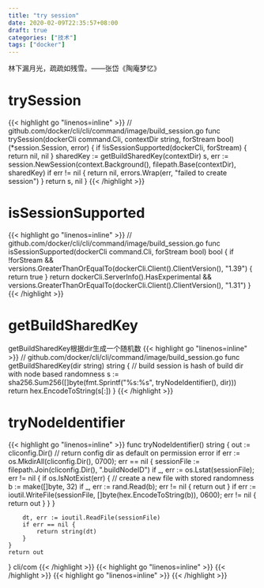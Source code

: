 ```yaml
---
title: "try session"
date: 2020-02-09T22:35:57+08:00
draft: true
categories: ["技术"]
tags: ["docker"]
---
```

林下漏月光，疏疏如残雪。——张岱《陶庵梦忆》
<!--more-->
# trySession
{{< highlight go "linenos=inline" >}}
// github.com/docker/cli/cli/command/image/build_session.go
func trySession(dockerCli command.Cli, contextDir string, forStream bool) (*session.Session, error) {
    if !isSessionSupported(dockerCli, forStream) {
        return nil, nil
    }
    sharedKey := getBuildSharedKey(contextDir)
    s, err := session.NewSession(context.Background(), filepath.Base(contextDir), sharedKey)
    if err != nil {
        return nil, errors.Wrap(err, "failed to create session")
    }
    return s, nil
}
{{< /highlight >}}

# isSessionSupported
{{< highlight go "linenos=inline" >}}
// github.com/docker/cli/cli/command/image/build_session.go
func isSessionSupported(dockerCli command.Cli, forStream bool) bool {
    if !forStream && versions.GreaterThanOrEqualTo(dockerCli.Client().ClientVersion(), "1.39") {
        return true
    }
    return dockerCli.ServerInfo().HasExperimental && versions.GreaterThanOrEqualTo(dockerCli.Client().ClientVersion(), "1.31")
}
{{< /highlight >}}

# getBuildSharedKey
getBuildSharedKey根据dir生成一个随机数
{{< highlight go "linenos=inline" >}}
// github.com/docker/cli/cli/command/image/build_session.go
func getBuildSharedKey(dir string) string {
    // build session is hash of build dir with node based randomness
    s := sha256.Sum256([]byte(fmt.Sprintf("%s:%s", tryNodeIdentifier(), dir)))
    return hex.EncodeToString(s[:])
}
{{< /highlight >}}

# tryNodeIdentifier
{{< highlight go "linenos=inline" >}}
func tryNodeIdentifier() string {
    out := cliconfig.Dir() // return config dir as default on permission error
    if err := os.MkdirAll(cliconfig.Dir(), 0700); err == nil {
        sessionFile := filepath.Join(cliconfig.Dir(), ".buildNodeID")
        if _, err := os.Lstat(sessionFile); err != nil {
            if os.IsNotExist(err) { // create a new file with stored randomness
                b := make([]byte, 32)
                if _, err := rand.Read(b); err != nil {
                    return out
                }
                if err := ioutil.WriteFile(sessionFile, []byte(hex.EncodeToString(b)), 0600); err != nil {
                    return out
                }
            }
        }

        dt, err := ioutil.ReadFile(sessionFile)
        if err == nil {
            return string(dt)
        }
    }
    return out
}
cli/com
{{< /highlight >}}
{{< highlight go "linenos=inline" >}}
{{< /highlight >}}
{{< highlight go "linenos=inline" >}}
{{< /highlight >}}
